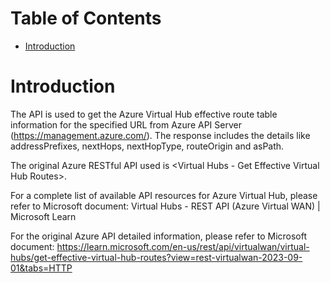 # Table of Contents
- [Introduction](#introduction)


# Introduction <a name="introduction"></a>
The API is used to get the Azure Virtual Hub effective route table information for the specified URL from Azure API Server (https://management.azure.com/). The response includes the details like addressPrefixes, nextHops, nextHopType, routeOrigin and asPath.



The original Azure RESTful API used is <Virtual Hubs - Get Effective Virtual Hub Routes>. 



For a complete list of available API resources for Azure Virtual Hub, please refer to Microsoft document: Virtual Hubs - REST API (Azure Virtual WAN) | Microsoft Learn

For the original Azure API detailed information, please refer to Microsoft document: https://learn.microsoft.com/en-us/rest/api/virtualwan/virtual-hubs/get-effective-virtual-hub-routes?view=rest-virtualwan-2023-09-01&tabs=HTTP